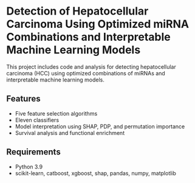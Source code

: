 # Detection of Hepatocellular Carcinoma Using Optimized miRNA Combinations and Interpretable Machine Learning Models

This project includes code and analysis for detecting hepatocellular carcinoma (HCC) using optimized combinations of miRNAs and interpretable machine learning models.

## Features
- Five feature selection algorithms
- Eleven classifiers
- Model interpretation using SHAP, PDP, and permutation importance
- Survival analysis and functional enrichment

## Requirements
- Python 3.9
- scikit-learn, catboost, xgboost, shap, pandas, numpy, matplotlib


